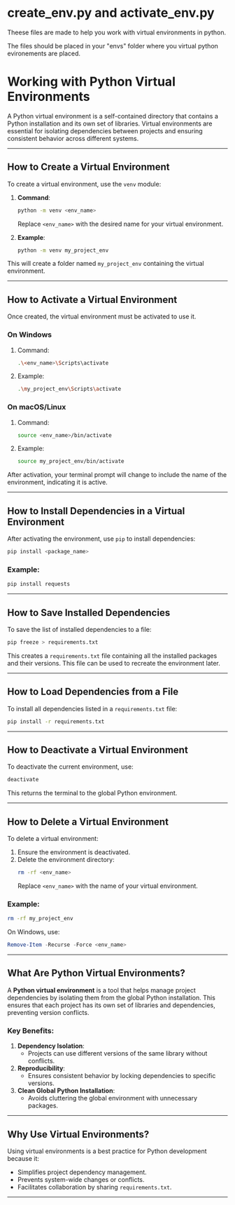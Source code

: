 # create_env.py and activate_env.py
Theese files are made to help you work with virtual environments in python.

The files should be placed in your "envs" folder where you virtual python evironements are placed.

# Working with Python Virtual Environments

A Python virtual environment is a self-contained directory that contains a Python installation and its own set of libraries. Virtual environments are essential for isolating dependencies between projects and ensuring consistent behavior across different systems.

---

## How to Create a Virtual Environment

To create a virtual environment, use the `venv` module:

1. **Command**:
   ```bash
   python -m venv <env_name>
   ```
   Replace `<env_name>` with the desired name for your virtual environment.

2. **Example**:
   ```bash
   python -m venv my_project_env
   ```

This will create a folder named `my_project_env` containing the virtual environment.

---

## How to Activate a Virtual Environment

Once created, the virtual environment must be activated to use it.

### **On Windows**
1. Command:
   ```bash
   .\<env_name>\Scripts\activate
   ```
2. Example:
   ```bash
   .\my_project_env\Scripts\activate
   ```

### **On macOS/Linux**
1. Command:
   ```bash
   source <env_name>/bin/activate
   ```
2. Example:
   ```bash
   source my_project_env/bin/activate
   ```

After activation, your terminal prompt will change to include the name of the environment, indicating it is active.

---

## How to Install Dependencies in a Virtual Environment

After activating the environment, use `pip` to install dependencies:
```bash
pip install <package_name>
```

### Example:
```bash
pip install requests
```

---

## How to Save Installed Dependencies

To save the list of installed dependencies to a file:
```bash
pip freeze > requirements.txt
```

This creates a `requirements.txt` file containing all the installed packages and their versions. This file can be used to recreate the environment later.

---

## How to Load Dependencies from a File

To install all dependencies listed in a `requirements.txt` file:
```bash
pip install -r requirements.txt
```

---

## How to Deactivate a Virtual Environment

To deactivate the current environment, use:
```bash
deactivate
```

This returns the terminal to the global Python environment.

---

## How to Delete a Virtual Environment

To delete a virtual environment:
1. Ensure the environment is deactivated.
2. Delete the environment directory:
   ```bash
   rm -rf <env_name>
   ```
   Replace `<env_name>` with the name of your virtual environment.

### Example:
```bash
rm -rf my_project_env
```

On Windows, use:
```powershell
Remove-Item -Recurse -Force <env_name>
```

---

## What Are Python Virtual Environments?

A **Python virtual environment** is a tool that helps manage project dependencies by isolating them from the global Python installation. This ensures that each project has its own set of libraries and dependencies, preventing version conflicts.

### Key Benefits:
1. **Dependency Isolation**:
   - Projects can use different versions of the same library without conflicts.
2. **Reproducibility**:
   - Ensures consistent behavior by locking dependencies to specific versions.
3. **Clean Global Python Installation**:
   - Avoids cluttering the global environment with unnecessary packages.

---

## Why Use Virtual Environments?

Using virtual environments is a best practice for Python development because it:
- Simplifies project dependency management.
- Prevents system-wide changes or conflicts.
- Facilitates collaboration by sharing `requirements.txt`.

---


